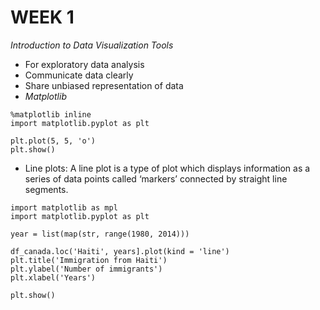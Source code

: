 # WEEK 1

*Introduction to Data Visualization Tools*

* For exploratory data analysis
* Communicate data clearly
* Share unbiased representation of data
* *Matplotlib* 
```notebook
%matplotlib inline
import matplotlib.pyplot as plt

plt.plot(5, 5, 'o')
plt.show()
```
* Line plots: A line plot is a type of plot which displays information as a series of data points called ‘markers’ connected by straight line segments.
```
import matplotlib as mpl
import matplotlib.pyplot as plt

year = list(map(str, range(1980, 2014)))

df_canada.loc('Haiti', years].plot(kind = 'line')
plt.title('Immigration from Haiti')
plt.ylabel('Number of immigrants')
plt.xlabel('Years')

plt.show()
```

